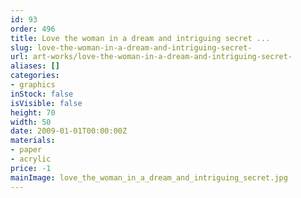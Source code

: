 ```yaml
---
id: 93
order: 496
title: Love the woman in a dream and intriguing secret ...
slug: love-the-woman-in-a-dream-and-intriguing-secret-
url: art-works/love-the-woman-in-a-dream-and-intriguing-secret-
aliases: []
categories:
- graphics
inStock: false
isVisible: false
height: 70
width: 50
date: 2009-01-01T00:00:00Z
materials:
- paper
- acrylic
price: -1
mainImage: love_the_woman_in_a_dream_and_intriguing_secret.jpg
---
```

